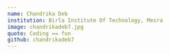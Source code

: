 ```yaml
---
name: Chandrika Deb
institution: Birla Institute Of Technology, Mesra
image: chandrikadeb7.jpg
quote: Coding == fun
github: chandrikadeb7
---
```

